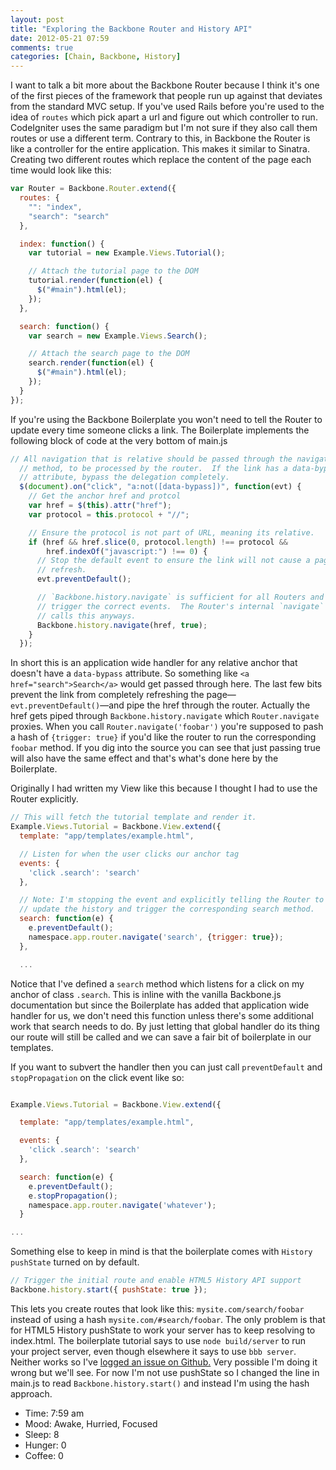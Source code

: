 ```yaml
---
layout: post
title: "Exploring the Backbone Router and History API"
date: 2012-05-21 07:59
comments: true
categories: [Chain, Backbone, History]
---
```


I want to talk a bit more about the Backbone Router because I think it's one of the first pieces of the framework that people run up against that deviates from the standard MVC setup. If you've used Rails before you're used to the idea of `routes` which pick apart a url and figure out which controller to run. CodeIgniter uses the same paradigm but I'm not sure if they also call them routes or use a different term. Contrary to this, in Backbone the Router is like a controller for the entire application. This makes it similar to Sinatra. Creating two different routes which replace the content of the page each time would look like this:

``` js
var Router = Backbone.Router.extend({
  routes: {
    "": "index",
    "search": "search"
  },

  index: function() {
    var tutorial = new Example.Views.Tutorial();

    // Attach the tutorial page to the DOM
    tutorial.render(function(el) {
      $("#main").html(el);
    });
  },

  search: function() {
    var search = new Example.Views.Search();

    // Attach the search page to the DOM
    search.render(function(el) {
      $("#main").html(el);
    });
  }
});
```

If you're using the Backbone Boilerplate you won't need to tell the Router to update every time someone clicks a link. The Boilerplate implements the following block of code at the very bottom of main.js

``` js
// All navigation that is relative should be passed through the navigate
  // method, to be processed by the router.  If the link has a data-bypass
  // attribute, bypass the delegation completely.
  $(document).on("click", "a:not([data-bypass])", function(evt) {
    // Get the anchor href and protcol
    var href = $(this).attr("href");
    var protocol = this.protocol + "//";

    // Ensure the protocol is not part of URL, meaning its relative.
    if (href && href.slice(0, protocol.length) !== protocol &&
        href.indexOf("javascript:") !== 0) {
      // Stop the default event to ensure the link will not cause a page
      // refresh.
      evt.preventDefault();

      // `Backbone.history.navigate` is sufficient for all Routers and will
      // trigger the correct events.  The Router's internal `navigate` method
      // calls this anyways.
      Backbone.history.navigate(href, true);
    }
  });
```

In short this is an application wide handler for any relative anchor that doesn't have a `data-bypass` attribute. So something like `<a href="search">Search</a>` would get passed through here.
The last few bits prevent the link from completely refreshing the page—`evt.preventDefault()`—and pipe the href through the router. Actually the href gets piped through `Backbone.history.navigate` which `Router.navigate` proxies. When you call `Router.navigate('foobar')` you're supposed to pash a hash of `{trigger: true}` if you'd like the router to run the corresponding `foobar` method. If you dig into the source you can see that just passing true will also have the same effect and that's what's done here by the Boilerplate.

Originally I had written my View like this because I thought I had to use the Router explicitly.

``` js
// This will fetch the tutorial template and render it.
Example.Views.Tutorial = Backbone.View.extend({
  template: "app/templates/example.html",

  // Listen for when the user clicks our anchor tag
  events: {
    'click .search': 'search'
  },

  // Note: I'm stopping the event and explicitly telling the Router to
  // update the history and trigger the corresponding search method.
  search: function(e) {
    e.preventDefault();
    namespace.app.router.navigate('search', {trigger: true});
  },

  ...

```
Notice that I've defined a `search` method which listens for a click on my anchor of class `.search`. This is inline with the vanilla Backbone.js documentation but since the Boilerplate has added that application wide handler for us, we don't need this function unless there's some additional work that search needs to do. By just letting that global handler do its thing our route will still be called and we can save a fair bit of boilerplate in our templates.

If you want to subvert the handler then you can just call `preventDefault` and `stopPropagation` on the click event like so:

``` js

Example.Views.Tutorial = Backbone.View.extend({

  template: "app/templates/example.html",

  events: {
    'click .search': 'search'
  },

  search: function(e) {
    e.preventDefault();
    e.stopPropagation();
    namespace.app.router.navigate('whatever');
  }

...

```

Something else to keep in mind is that the boilerplate comes with `History pushState` turned on by default.

``` js
// Trigger the initial route and enable HTML5 History API support
Backbone.history.start({ pushState: true });
```

This lets you create routes that look like this: `mysite.com/search/foobar` instead of using a hash `mysite.com/#search/foobar`. The only problem is that for HTML5 History pushState to work your server has to keep resolving to index.html. The boilerplate tutorial says to use `node build/server` to run your project server, even though elsewhere it says to use `bbb server`. Neither works so I've [logged an issue on Github.](https://github.com/backbone-boilerplate/grunt-bbb/issues/21) Very possible I'm doing it wrong but we'll see. For now I'm not use pushState so I changed the line in main.js to read `Backbone.history.start()` and instead I'm using the hash approach.





























- Time: 7:59 am
- Mood: Awake, Hurried, Focused
- Sleep: 8
- Hunger: 0
- Coffee: 0
